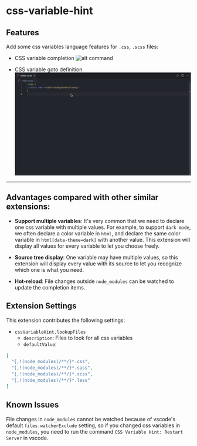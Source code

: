 # css-variable-hint

## Features

Add some css variables language features for `.css`, `.scss` files:

- CSS variable completion
![alt command](https://github.com/Arichy/css-variable-hint/raw/main/resources/markdown/completion.gif)

- CSS variable goto definition
![alt command](https://github.com/Arichy/css-variable-hint/raw/main/resources/markdown/definition.gif)

---
## Advantages compared with other similar extensions:
- **Support multiple variables**: It's very common that we need to declare one css variable with multiple values. For example, to support `dark mode`, we often declare a color variable in `html`, and declare the same color variable in `html[data-theme=dark]` with another value. This extension will display all values for every variable to let you choose freely.

- **Source tree display**: One variable may have multiple values, so this extension will display every value with its source to let you recognize which one is what you need.

- **Hot-reload**: File changes outside `node_modules` can be watched to update the completion items.

## Extension Settings

This extension contributes the following settings:

- `cssVariableHint.lookupFiles`
  - `description`: Files to look for all css variables
  - `defaultValue`:

```json
[
  "{,!(node_modules)/**/}*.css",
  "{,!(node_modules)/**/}*.sass",
  "{,!(node_modules)/**/}*.scss",
  "{,!(node_modules)/**/}*.less"
]
```

## Known Issues

File changes in `node_modules` cannot be watched because of vscode's default `files.watcherExclude` setting, so if you changed css variables in `node_modules`, you need to run the command `CSS Variable Hint: Restart Server` in vscode.